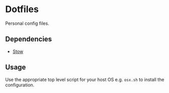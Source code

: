 # Dotfiles

Personal config files.

## Dependencies

- [Stow](https://www.gnu.org/software/stow/)

## Usage

Use the appropriate top level script for your host OS e.g. `osx.sh` to install
the configuration.
